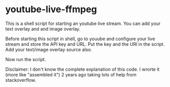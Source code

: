 # youtube-live-ffmpeg
This is a shell script for starting an youtube live stream.
You can add your text overlay and and image overlay.

Before starting this script in shell, go to youube and configure your live stream and store the API key and URL.
Put the key and the URl in the script. Add your text/image overlay source also.

Now run the script.

Disclaimer: I don't know the complete explanation of this code. I wrorte it (more like "assembled it") 2 years ago taking lots of help from stackoverflow.

